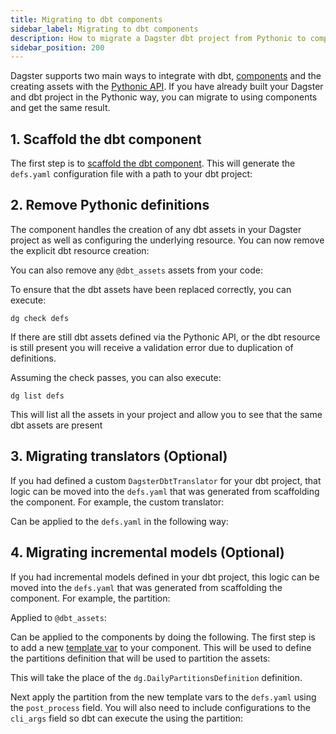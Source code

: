 ```yaml
---
title: Migrating to dbt components
sidebar_label: Migrating to dbt components
description: How to migrate a Dagster dbt project from Pythonic to components.
sidebar_position: 200
---
```


Dagster supports two main ways to integrate with dbt, [components](/integrations/libraries/dbt) and the creating assets with the [Pythonic API](/integrations/libraries/dbt/dbt-pythonic). If you have already built your Dagster and dbt project in the Pythonic way, you can migrate to using components and get the same result.

## 1. Scaffold the dbt component

The first step is to [scaffold the dbt component](/integrations/libraries/dbt#3-scaffold-a-dbt-component-definition). This will generate the `defs.yaml` configuration file with a path to your dbt project:

<CodeExample
  path="docs_snippets/docs_snippets/guides/components/integrations/dbt-component/7-component.yaml"
  title="my_project/defs/dbt_ingest/defs.yaml"
  language="yaml"
/>

## 2. Remove Pythonic definitions

The component handles the creation of any dbt assets in your Dagster project as well as configuring the underlying resource. You can now remove the explicit dbt resource creation:

<CodeExample
  path="docs_snippets/docs_snippets/integrations/dbt/pythonic/resources.py"
  title="my_project/defs/resources.py"
  language="python"
/>

You can also remove any `@dbt_assets` assets from your code:

<CodeExample
  path="docs_snippets/docs_snippets/integrations/dbt/pythonic/assets.py"
  title="my_project/defs/assets.py"
  language="python"
/>

To ensure that the dbt assets have been replaced correctly, you can execute:

```
dg check defs
```

If there are still dbt assets defined via the Pythonic API, or the dbt resource is still present you will receive a validation error due to duplication of definitions.

Assuming the check passes, you can also execute:

```
dg list defs
```

This will list all the assets in your project and allow you to see that the same dbt assets are present

## 3. Migrating translators (Optional)

If you had defined a custom `DagsterDbtTranslator` for your dbt project, that logic can be moved into the `defs.yaml` that was generated from scaffolding the component. For example, the custom translator:

<CodeExample
  path="docs_snippets/docs_snippets/integrations/dbt/pythonic/assets_translator.py"
  title="my_project/defs/assets.py"
  language="python"
  startAfter="start_custom_dagster_dbt_translator"
  endBefore="end_custom_dagster_dbt_translator"
/>

Can be applied to the `defs.yaml` in the following way:

<CodeExample
  path="docs_snippets/docs_snippets/guides/components/integrations/dbt-component/22-defs.yaml"
  title="my_project/defs/dbt_ingest/defs.yaml"
  language="yaml"
/>

## 4. Migrating incremental models (Optional)

If you had incremental models defined in your dbt project, this logic can be moved into the `defs.yaml` that was generated from scaffolding the component. For example, the partition:

<CodeExample
  path="docs_snippets/docs_snippets/integrations/dbt/pythonic/assets_incrementals.py"
  title="my_project/defs/assets.py"
  language="python"
  startAfter="start_incremental_partition"
  endBefore="end_incremental_partition"
/>

Applied to `@dbt_assets`:

<CodeExample
  path="docs_snippets/docs_snippets/integrations/dbt/pythonic/assets_incrementals.py"
  title="my_project/defs/assets.py"
  language="python"
  startAfter="start_incremental_dbt_models"
  endBefore="end_incremental_dbt_models"
/>

Can be applied to the components by doing the following. The first step is to add a new [template var](/guides/build/components/building-pipelines-with-components/using-template-variables) to your component. This will be used to define the partitions definition that will be used to partition the assets:

<CodeExample
  path="docs_snippets/docs_snippets/guides/components/integrations/dbt-component/18-template-vars.py"
  language="python"
  title="my_project/defs/dbt_ingest/template_vars.py"
/>

This will take the place of the `dg.DailyPartitionsDefinition` definition.

Next apply the partition from the new template vars to the `defs.yaml` using the `post_process` field. You will also need to include configurations to the `cli_args` field so dbt can execute the using the partition:

<CodeExample
  path="docs_snippets/docs_snippets/guides/components/integrations/dbt-component/20-defs.yaml"
  title="my_project/defs/dbt_ingest/defs.yaml"
  language="yaml"
/>

